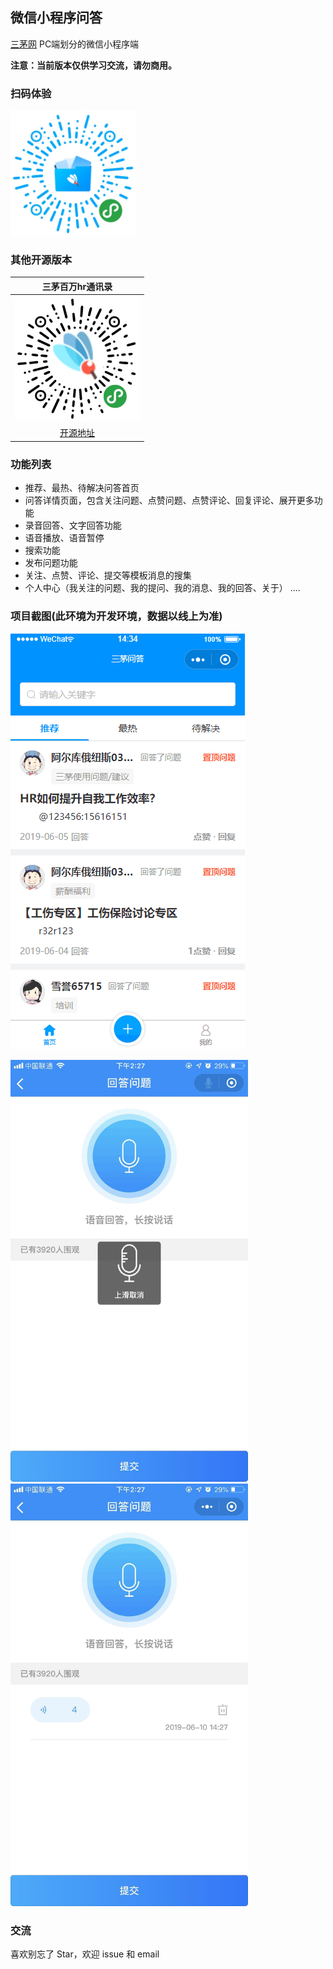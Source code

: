 ## 微信小程序问答
<a href="http://www.hrloo.com/qa">三茅网</a> PC端划分的微信小程序端

**注意：当前版本仅供学习交流，请勿商用。**

### 扫码体验

<img src="https://github.com/lithromantic-Fish/sanmao-wenda/blob/master/images/4.jpg" width="200px">

### 其他开源版本

| 三茅百万hr通讯录 |
| :------: |
| <img src="https://github.com/lithromantic-Fish/sanmao-wenda/blob/master/images/5.jpg" width="200px"> 
| [开源地址](https://github.com/lithromantic-Fish/sanmao-HRhome)

### 功能列表
+ 推荐、最热、待解决问答首页
+ 问答详情页面，包含关注问题、点赞问题、点赞评论、回复评论、展开更多功能
+ 录音回答、文字回答功能
+ 语音播放、语音暂停
+ 搜索功能
+ 发布问题功能
+ 关注、点赞、评论、提交等模板消息的搜集
+ 个人中心（我关注的问题、我的提问、我的消息、我的回答、关于）
....

### 项目截图(此环境为开发环境，数据以线上为准)
![img](https://github.com/lithromantic-Fish/sanmao-wenda/blob/master/images/1.gif)

<img src="https://github.com/lithromantic-Fish/sanmao-wenda/blob/master/images/3.jpg" width="380px">

<img src="https://github.com/lithromantic-Fish/sanmao-wenda/blob/master/images/2.jpg" width="380px">


### 交流
喜欢别忘了 Star，欢迎 issue 和 email
